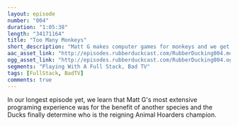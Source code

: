 ```yaml
---
layout: episode
number: "004"
duration: "1:05:38"
length: "34171164"
title: "Too Many Monkeys"
short_description: "Matt G makes computer games for monkeys and we get some highly anticipated results"
aac_asset_link: "http://episodes.rubberduckcast.com/RubberDucking004.m4a"
ogg_asset_link: "http://episodes.rubberduckcast.com/RubberDucking004.ogg"
segments: "Playing With A Full Stack, Bad TV"
tags: [FullStack, BadTV]
comments: true
---
```


In our longest episode yet, we learn that Matt G's most extensive programing experience was for the benefit of another species and the Ducks finally determine who is the reigning Animal Hoarders champion. 